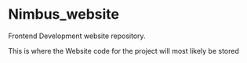 # Nimbus_website
Frontend Development website repository.

This is where the Website code for the project will most likely be stored
